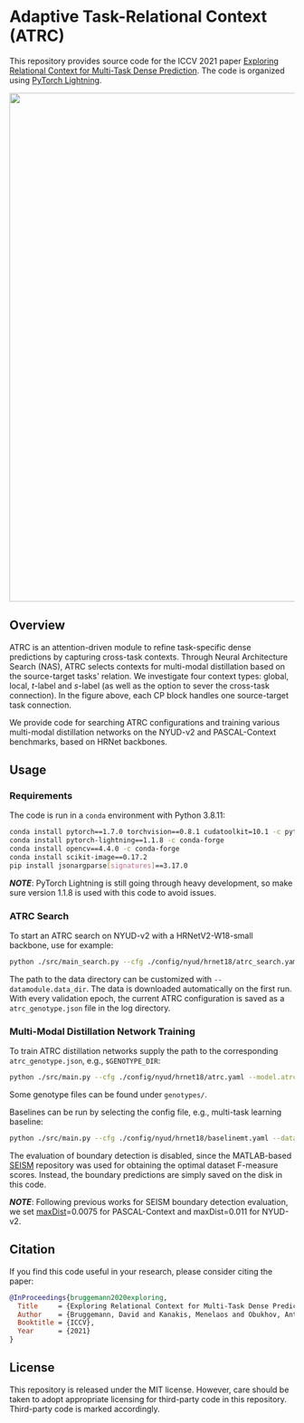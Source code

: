 # Adaptive Task-Relational Context (ATRC)

This repository provides source code for the ICCV 2021 paper [Exploring Relational Context for Multi-Task Dense Prediction](https://arxiv.org/abs/2104.13874). The code is organized using [PyTorch Lightning](https://github.com/PyTorchLightning/pytorch-lightning). 

<img src="./docs/teaser.png" width="900"/>

## Overview

ATRC is an attention-driven module to refine task-specific dense predictions by capturing cross-task contexts. Through Neural Architecture Search (NAS), ATRC selects contexts for multi-modal distillation based on the source-target tasks' relation. We investigate four context types: global, local, *t*-label and *s*-label (as well as the option to sever the cross-task connection). In the figure above, each CP block handles one source-target task connection.

We provide code for searching ATRC configurations and training various multi-modal distillation networks on the NYUD-v2 and PASCAL-Context benchmarks, based on HRNet backbones. 

## Usage

### Requirements

The code is run in a `conda` environment with Python 3.8.11:
```bash
conda install pytorch==1.7.0 torchvision==0.8.1 cudatoolkit=10.1 -c pytorch
conda install pytorch-lightning==1.1.8 -c conda-forge
conda install opencv==4.4.0 -c conda-forge
conda install scikit-image==0.17.2
pip install jsonargparse[signatures]==3.17.0
```

**_NOTE_**: PyTorch Lightning is still going through heavy development, so make sure version 1.1.8 is used with this code to avoid issues.


### ATRC Search

To start an ATRC search on NYUD-v2 with a HRNetV2-W18-small backbone, use for example:
```bash
python ./src/main_search.py --cfg ./config/nyud/hrnet18/atrc_search.yaml --datamodule.data_dir . --trainer.gpus 2 --trainer.accelerator ddp
```
The path to the data directory can be customized with `--datamodule.data_dir`. The data is downloaded automatically on the first run. With every validation epoch, the current ATRC configuration is saved as a `atrc_genotype.json` file in the log directory.

### Multi-Modal Distillation Network Training

To train ATRC distillation networks supply the path to the corresponding `atrc_genotype.json`, e.g., `$GENOTYPE_DIR`: 
```bash
python ./src/main.py --cfg ./config/nyud/hrnet18/atrc.yaml --model.atrc_genotype_path $GENOTYPE_DIR/atrc_genotype.json --datamodule.data_dir . --trainer.gpus 1
```
Some genotype files can be found under `genotypes/`.

Baselines can be run by selecting the config file, e.g., multi-task learning baseline:
```bash
python ./src/main.py --cfg ./config/nyud/hrnet18/baselinemt.yaml --datamodule.data_dir . --trainer.gpus 1
```

The evaluation of boundary detection is disabled, since the MATLAB-based [SEISM](https://github.com/jponttuset/seism) repository was used for obtaining the optimal dataset F-measure scores. Instead, the boundary predictions are simply saved on the disk in this code.

**_NOTE_**: Following previous works for SEISM boundary detection evaluation, we set [maxDist](https://github.com/jponttuset/seism/blob/6af0cad37d40f5b4cbd6ca1d3606ec13b176c351/src/scripts/eval_method.m#L34)=0.0075 for PASCAL-Context and maxDist=0.011 for NYUD-v2.


## Citation

If you find this code useful in your research, please consider citing the paper:
```bibtex
@InProceedings{bruggemann2020exploring,
  Title     = {Exploring Relational Context for Multi-Task Dense Prediction},
  Author    = {Bruggemann, David and Kanakis, Menelaos and Obukhov, Anton and Georgoulis, Stamatios and Van Gool, Luc},
  Booktitle = {ICCV},
  Year      = {2021}
}
```

## License

This repository is released under the MIT license. However, care should be taken to adopt appropriate licensing for third-party code in this repository. Third-party code is marked accordingly.
